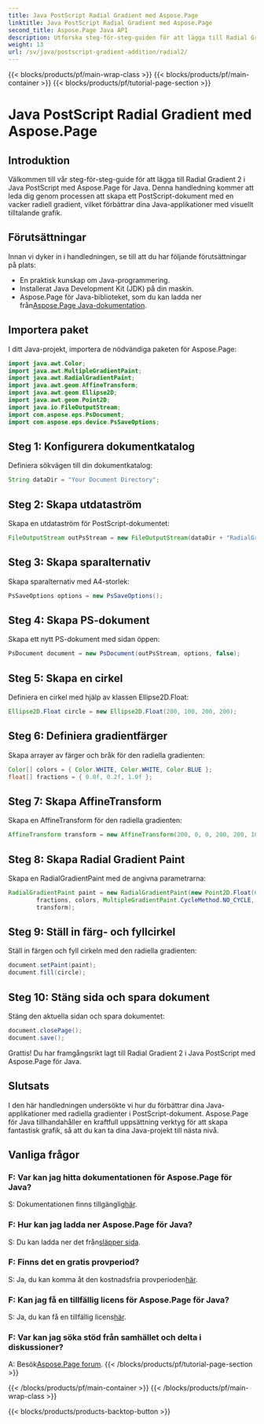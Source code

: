 ```yaml
---
title: Java PostScript Radial Gradient med Aspose.Page
linktitle: Java PostScript Radial Gradient med Aspose.Page
second_title: Aspose.Page Java API
description: Utforska steg-för-steg-guiden för att lägga till Radial Gradient i Java PostScript med Aspose.Page för fantastisk grafik i dina Java-applikationer.
weight: 13
url: /sv/java/postscript-gradient-addition/radial2/
---
```


{{< blocks/products/pf/main-wrap-class >}}
{{< blocks/products/pf/main-container >}}
{{< blocks/products/pf/tutorial-page-section >}}

# Java PostScript Radial Gradient med Aspose.Page

## Introduktion
Välkommen till vår steg-för-steg-guide för att lägga till Radial Gradient 2 i Java PostScript med Aspose.Page för Java. Denna handledning kommer att leda dig genom processen att skapa ett PostScript-dokument med en vacker radiell gradient, vilket förbättrar dina Java-applikationer med visuellt tilltalande grafik.
## Förutsättningar
Innan vi dyker in i handledningen, se till att du har följande förutsättningar på plats:
- En praktisk kunskap om Java-programmering.
- Installerat Java Development Kit (JDK) på din maskin.
-  Aspose.Page för Java-biblioteket, som du kan ladda ner från[Aspose.Page Java-dokumentation](https://reference.aspose.com/page/java/).
## Importera paket
I ditt Java-projekt, importera de nödvändiga paketen för Aspose.Page:
```java
import java.awt.Color;
import java.awt.MultipleGradientPaint;
import java.awt.RadialGradientPaint;
import java.awt.geom.AffineTransform;
import java.awt.geom.Ellipse2D;
import java.awt.geom.Point2D;
import java.io.FileOutputStream;
import com.aspose.eps.PsDocument;
import com.aspose.eps.device.PsSaveOptions;
```
## Steg 1: Konfigurera dokumentkatalog
Definiera sökvägen till din dokumentkatalog:
```java
String dataDir = "Your Document Directory";
```
## Steg 2: Skapa utdataström
Skapa en utdataström för PostScript-dokumentet:
```java
FileOutputStream outPsStream = new FileOutputStream(dataDir + "RadialGradient2_outPS.ps");
```
## Steg 3: Skapa sparalternativ
Skapa sparalternativ med A4-storlek:
```java
PsSaveOptions options = new PsSaveOptions();
```
## Steg 4: Skapa PS-dokument
Skapa ett nytt PS-dokument med sidan öppen:
```java
PsDocument document = new PsDocument(outPsStream, options, false);
```
## Steg 5: Skapa en cirkel
Definiera en cirkel med hjälp av klassen Ellipse2D.Float:
```java
Ellipse2D.Float circle = new Ellipse2D.Float(200, 100, 200, 200);
```
## Steg 6: Definiera gradientfärger
Skapa arrayer av färger och bråk för den radiella gradienten:
```java
Color[] colors = { Color.WHITE, Color.WHITE, Color.BLUE };
float[] fractions = { 0.0f, 0.2f, 1.0f };
```
## Steg 7: Skapa AffineTransform
Skapa en AffineTransform för den radiella gradienten:
```java
AffineTransform transform = new AffineTransform(200, 0, 0, 200, 200, 100);
```
## Steg 8: Skapa Radial Gradient Paint
Skapa en RadialGradientPaint med de angivna parametrarna:
```java
RadialGradientPaint paint = new RadialGradientPaint(new Point2D.Float(64, 64), 68, new Point2D.Float(24, 24),
        fractions, colors, MultipleGradientPaint.CycleMethod.NO_CYCLE, MultipleGradientPaint.ColorSpaceType.SRGB,
        transform);
```
## Steg 9: Ställ in färg- och fyllcirkel
Ställ in färgen och fyll cirkeln med den radiella gradienten:
```java
document.setPaint(paint);
document.fill(circle);
```
## Steg 10: Stäng sida och spara dokument
Stäng den aktuella sidan och spara dokumentet:
```java
document.closePage();
document.save();
```
Grattis! Du har framgångsrikt lagt till Radial Gradient 2 i Java PostScript med Aspose.Page för Java.
## Slutsats
I den här handledningen undersökte vi hur du förbättrar dina Java-applikationer med radiella gradienter i PostScript-dokument. Aspose.Page för Java tillhandahåller en kraftfull uppsättning verktyg för att skapa fantastisk grafik, så att du kan ta dina Java-projekt till nästa nivå.
## Vanliga frågor
### F: Var kan jag hitta dokumentationen för Aspose.Page för Java?
 S: Dokumentationen finns tillgänglig[här](https://reference.aspose.com/page/java/).
### F: Hur kan jag ladda ner Aspose.Page för Java?
 S: Du kan ladda ner det från[släpper sida](https://releases.aspose.com/page/java/).
### F: Finns det en gratis provperiod?
 S: Ja, du kan komma åt den kostnadsfria provperioden[här](https://releases.aspose.com/).
### F: Kan jag få en tillfällig licens för Aspose.Page för Java?
 S: Ja, du kan få en tillfällig licens[här](https://purchase.aspose.com/temporary-license/).
### F: Var kan jag söka stöd från samhället och delta i diskussioner?
 A: Besök[Aspose.Page forum](https://forum.aspose.com/c/page/39).
{{< /blocks/products/pf/tutorial-page-section >}}

{{< /blocks/products/pf/main-container >}}
{{< /blocks/products/pf/main-wrap-class >}}

{{< blocks/products/products-backtop-button >}}
